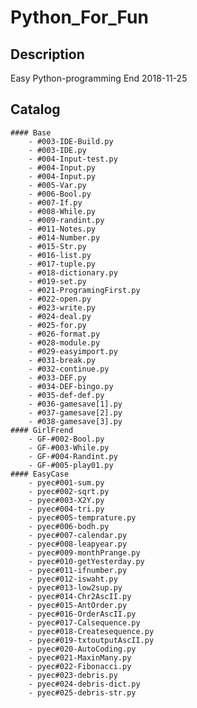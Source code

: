 # Python_For_Fun

## Description
Easy Python-programming
End 2018-11-25

## Catalog
    #### Base
        - #003-IDE-Build.py
        - #003-IDE.py
        - #004-Input-test.py
        - #004-Input.py
        - #004-Input.py
        - #005-Var.py
        - #006-Bool.py
        - #007-If.py
        - #008-While.py
        - #009-randint.py
        - #011-Notes.py
        - #014-Number.py
        - #015-Str.py
        - #016-list.py
        - #017-tuple.py
        - #018-dictionary.py
        - #019-set.py
        - #021-ProgramingFirst.py
        - #022-open.py
        - #023-write.py
        - #024-deal.py
        - #025-for.py
        - #026-format.py
        - #028-module.py
        - #029-easyimport.py
        - #031-break.py
        - #032-continue.py
        - #033-DEF.py
        - #034-DEF-bingo.py
        - #035-def-def.py
        - #036-gamesave[1].py
        - #037-gamesave[2].py
        - #038-gamesave[3].py
    #### GirlFrend
        - GF-#002-Bool.py
        - GF-#003-While.py
        - GF-#004-Randint.py
        - GF-#005-play01.py
    #### EasyCase
        - pyec#001-sum.py
        - pyec#002-sqrt.py
        - pyec#003-X2Y.py
        - pyec#004-tri.py
        - pyec#005-temprature.py
        - pyec#006-bodh.py
        - pyec#007-calendar.py
        - pyec#008-leapyear.py
        - pyec#009-monthPrange.py
        - pyec#010-getYesterday.py
        - pyec#011-ifnumber.py
        - pyec#012-iswaht.py
        - pyec#013-low2sup.py
        - pyec#014-Chr2AscII.py
        - pyec#015-AntOrder.py
        - pyec#016-OrderAscII.py
        - pyec#017-Calsequence.py
        - pyec#018-Createsequence.py
        - pyec#019-txtoutputAscII.py
        - pyec#020-AutoCoding.py
        - pyec#021-MaxinMany.py
        - pyec#022-Fibonacci.py
        - pyec#023-debris.py
        - pyec#024-debris-dict.py
        - pyec#025-debris-str.py
